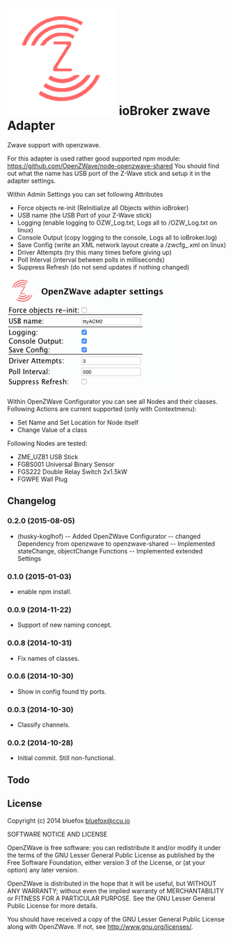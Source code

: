 ![Logo](admin/zwave.png)
ioBroker zwave Adapter
==============

Zwave support with openzwave.

For this adapter is used rather good supported npm module: https://github.com/OpenZWave/node-openzwave-shared
You should find out what the name has USB port of the Z-Wave stick and setup it in the adapter settings.

Within Admin Settings you can set following Attributes
- Force objects re-init (ReInitialize all Objects within ioBroker)
- USB name (the USB Port of your Z-Wave stick)
- Logging (enable logging to OZW_Log.txt, Logs all to /OZW_Log.txt on linux)
- Console Output (copy logging to the console, Logs all to ioBroker.log)
- Save Config (write an XML network layout create a /zwcfg_<HOMEID>.xml on linux)
- Driver Attempts (try this many times before giving up)
- Poll Interval (interval between polls in milliseconds)
- Suppress Refresh (do not send updates if nothing changed)

![admin-settings](img/admin-settings.png)

Within OpenZWave Configurator you can see all Nodes and their classes.
Following Actions are current supported (only with Contextmenu):
- Set Name and Set Location for Node itself
- Change Value of a class

Following Nodes are tested:
- ZME_UZB1 USB Stick
- FGBS001 Universal Binary Sensor
- FGS222 Double Relay Switch 2x1.5kW
- FGWPE Wall Plug

## Changelog
### 0.2.0 (2015-08-05)
 - (husky-koglhof) 
 -- Added OpenZWave Configurator
 -- changed Dependency from openzwave to openzwave-shared
 -- Implemented stateChange, objectChange Functions
 -- Implemented extended Settings
 
### 0.1.0 (2015-01-03)
 - enable npm install.
 
### 0.0.9 (2014-11-22)
 - Support of new naming concept.
 
### 0.0.8 (2014-10-31)
 - Fix names of classes.

### 0.0.6 (2014-10-30)
 - Show in config found tty ports.
 
### 0.0.3 (2014-10-30)
 - Classify channels.

### 0.0.2 (2014-10-28)
 - Initial commit. Still non-functional.

## Todo


## License

Copyright (c) 2014 bluefox <bluefox@ccu.io>

SOFTWARE NOTICE AND LICENSE

OpenZWave is free software: you can redistribute it and/or modify
it under the terms of the GNU Lesser General Public License as published
by the Free Software Foundation, either version 3 of the License,
or (at your option) any later version.

OpenZWave is distributed in the hope that it will be useful,
but WITHOUT ANY WARRANTY; without even the implied warranty of
MERCHANTABILITY or FITNESS FOR A PARTICULAR PURPOSE.  See the
GNU Lesser General Public License for more details.

You should have received a copy of the GNU Lesser General Public License
along with OpenZWave.  If not, see <http://www.gnu.org/licenses/>.